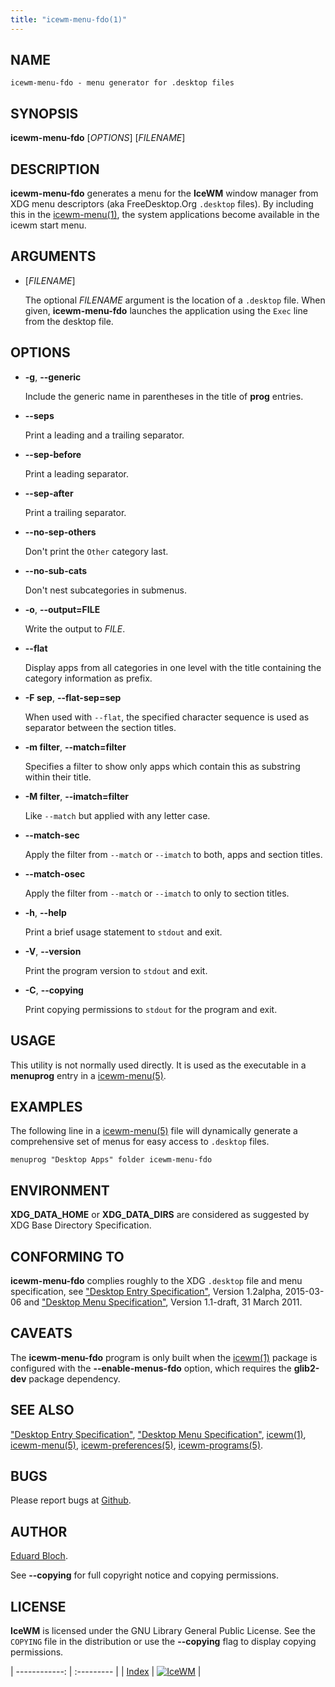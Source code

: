 ```yaml
---
title: "icewm-menu-fdo(1)"
---
```

## NAME

    icewm-menu-fdo - menu generator for .desktop files

## SYNOPSIS

**icewm-menu-fdo** \[_OPTIONS_\] \[_FILENAME_\]

## DESCRIPTION

**icewm-menu-fdo** generates a menu for the **IceWM** window manager
from XDG menu descriptors (aka FreeDesktop.Org `.desktop` files).
By including this in the [icewm-menu(1)](icewm-menu), the system applications
become available in the icewm start menu.

## ARGUMENTS

- \[_FILENAME_\]

    The optional _FILENAME_ argument is the location of a `.desktop` file.
    When given, **icewm-menu-fdo** launches the application using the `Exec`
    line from the desktop file.

## OPTIONS

- **-g**, **--generic**

    Include the generic name in parentheses in the title of **prog** entries.

- **--seps**

    Print a leading and a trailing separator.

- **--sep-before**

    Print a leading separator.

- **--sep-after**

    Print a trailing separator.

- **--no-sep-others**

    Don't print the `Other` category last.

- **--no-sub-cats**

    Don't nest subcategories in submenus.

- **-o**, **--output=FILE**

    Write the output to _FILE_.

- **--flat**

    Display apps from all categories in one level with the title containing
    the category information as prefix.

- **-F sep**, **--flat-sep=sep**

    When used with `--flat`, the specified character sequence is used as
    separator between the section titles.

- **-m filter**, **--match=filter**

    Specifies a filter to show only apps which contain this as substring
    within their title.

- **-M filter**, **--imatch=filter**

    Like `--match` but applied with any letter case.

- **--match-sec**

    Apply the filter from `--match` or `--imatch` to both, apps and
    section titles.

- **--match-osec**

    Apply the filter from `--match` or `--imatch` to only to section titles.

- **-h**, **--help**

    Print a brief usage statement to `stdout` and exit.

- **-V**, **--version**

    Print the program version to `stdout` and exit.

- **-C**, **--copying**

    Print copying permissions to `stdout` for the program and exit.

## USAGE

This utility is not normally used directly. It is used as the
executable in a **menuprog** entry in a [icewm-menu(5)](icewm-menu).

## EXAMPLES

The following line in a [icewm-menu(5)](icewm-menu) file will dynamically generate
a comprehensive set of menus for easy access to `.desktop` files.

    menuprog "Desktop Apps" folder icewm-menu-fdo

## ENVIRONMENT

**XDG\_DATA\_HOME** or **XDG\_DATA\_DIRS** are considered as suggested by XDG
Base Directory Specification.

## CONFORMING TO

**icewm-menu-fdo** complies roughly to the XDG `.desktop` file and menu
specification, see ["Desktop Entry Specification"](https://standards.freedesktop.org/desktop-entry-spec/latest/), Version 1.2alpha,
2015-03-06 and ["Desktop Menu Specification"](https://specifications.freedesktop.org/menu-spec/latest/), Version 1.1-draft, 31
March 2011.

## CAVEATS

The **icewm-menu-fdo** program is only built when the [icewm(1)](icewm) package
is configured with the **--enable-menus-fdo** option, which requires the
**glib2-dev** package dependency.

## SEE ALSO

["Desktop Entry Specification"](https://standards.freedesktop.org/desktop-entry-spec/latest/),
["Desktop Menu Specification"](https://specifications.freedesktop.org/menu-spec/latest/),
[icewm(1)](icewm),
[icewm-menu(5)](icewm-menu),
[icewm-preferences(5)](icewm-preferences),
[icewm-programs(5)](icewm-programs).

## BUGS

Please report bugs at [Github](https://github.com/bbidulock/icewm/issues).

## AUTHOR

[Eduard Bloch](mailto:edi@gmx.de).

See **--copying** for full copyright notice and copying permissions.

## LICENSE

**IceWM** is licensed under the GNU Library General Public License.
See the `COPYING` file in the distribution or use the **--copying** flag
to display copying permissions.

| ------------: | :--------- |
| [Index](/man) | [![IceWM](/images/logom.jpg "ice-wm.org")](https://ice-wm.org "ice-wm.org") |
